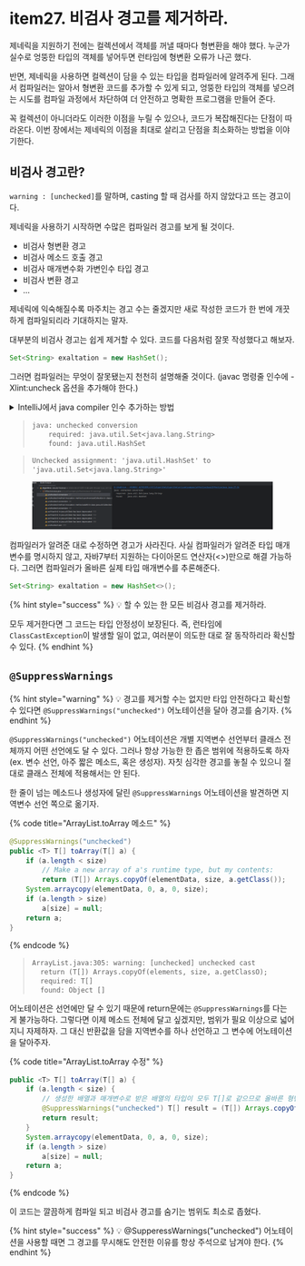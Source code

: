 # item27. 비검사 경고를 제거하라.

제네릭을 지원하기 전에는 컬렉션에서 객체를 꺼낼 때마다 형변환을 해야 했다. 누군가 실수로 엉뚱한 타입의 객체를 넣어두면 런타임에 형변환 오류가 나곤 했다.&#x20;

반면, 제네릭을 사용하면 컬렉션이 담을 수 있는 타입을 컴파일러에 알려주게 된다. 그래서 컴파일러는 알아서 형변환 코드를 추가할 수 있게 되고, 엉뚱한 타입의 객체를 넣으려는 시도를 컴파일 과정에서 차단하여 더 안전하고 명확한 프로그램을 만들어 준다.&#x20;

꼭 컬렉션이 아니더라도 이러한 이점을 누릴 수 있으나, 코드가 복잡해진다는 단점이 따라온다. 이번 장에서는 제네릭의 이점을 최대로 살리고 단점을 최소화하는 방법을 이야기한다.&#x20;



## 비검사 경고란?

`warning : [unchecked]`를 말하며, casting 할 때 검사를 하지 않았다고 뜨는 경고이다.

제네릭을 사용하기 시작하면 수많은 컴파일러 경고를 보게 될 것이다.&#x20;

* 비검사 형변환 경고
* 비검사 메소드 호출 경고&#x20;
* 비검사 매개변수화 가변인수 타입 경고
* 비검사 변환 경고
* ...

제네릭에 익숙해질수록 마주치는 경고 수는 줄겠지만 새로 작성한 코드가 한 번에 개끗하게 컴파일되리라 기대하지는 말자.&#x20;

대부분의 비검사 경고는 쉽게 제거할 수 있다. 코드를 다음처럼 잘못 작성했다고 해보자.&#x20;

```java
Set<String> exaltation = new HashSet();
```

그러면 컴파일러는 무엇이 잘못됐는지 천천히 설명해줄 것이다. (javac 명령줄 인수에 -Xlint:uncheck 옵션을 추가해야 한다.)

<details>

<summary>IntelliJ에서 java compiler 인수 추가하는 방법</summary>

*

    <figure><img src="../.gitbook/assets/image (2).png" alt=""><figcaption></figcaption></figure>

</details>

> ```
> java: unchecked conversion 
>     required: java.util.Set<java.lang.String> 
>     found: java.util.HashSet
> ```

> ```
> Unchecked assignment: 'java.util.HashSet' to 'java.util.Set<java.lang.String>'
> ```

<figure><img src="../.gitbook/assets/image (3).png" alt=""><figcaption></figcaption></figure>

컴파일러가 알려준 대로 수정하면 경고가 사라진다. 사실 컴파일러가 알려준 타입 매개변수를 명시하지 않고, 자바7부터 지원하는 다이아몬드 연산자(<>)만으로 해결 가능하다. 그러면 컴파일러가 올바른 실제 타입 매개변수를 추론해준다.

```java
Set<String> exaltation = new HashSet<>();
```

{% hint style="success" %}
💡 할 수 있는 한 모든 비검사 경고를 제거하라.&#x20;

모두 제거한다면 그 코드는 타입 안정성이 보장된다. 즉, 런타임에 `ClassCastException`이 발생할 일이 없고, 여러분이 의도한 대로 잘 동작하리라 확신할 수 있다.
{% endhint %}



## `@SuppressWarnings`

{% hint style="warning" %}
💡 경고를 제거할 수는 없지만 타입 안전하다고 확신할 수 있다면 `@SuppressWarnings("unchecked")` 어노테이션을 달아 경고를 숨기자.
{% endhint %}

`@SuppressWarnings("unchecked")` 어노테이션은 개별 지역변수 선언부터 클래스 전체까지 어떤 선언에도 달 수 있다. 그러나 항상 가능한 한 좁은 범위에 적용하도록 하자(ex. 변수 선언, 아주 짧은 메소드, 혹은 생성자). 자칫 심각한 경고를 놓칠 수 있으니 절대로 클래스 전체에 적용해서는 안 된다.

한 줄이 넘는 메소드나 생성자에 달린 `@SuppressWarnings` 어노테이션을 발견하면 지역변수 선언 쪽으로 옮기자.

{% code title="ArrayList.toArray 메소드" %}
```java
@SuppressWarnings("unchecked")
public <T> T[] toArray(T[] a) {
    if (a.length < size)
        // Make a new array of a's runtime type, but my contents:
        return (T[]) Arrays.copyOf(elementData, size, a.getClass());
    System.arraycopy(elementData, 0, a, 0, size);
    if (a.length > size)
        a[size] = null;
    return a;
}
```
{% endcode %}

> ```null
> ArrayList.java:305: warning: [unchecked] unchecked cast
> 	return (T[]) Arrays.copyOf(elements, size, a.getClassO);
>   required: T[]
>   found: Object []
> ```

어노테이션은 선언에만 달 수 있기 때문에 return문에는 `@SuppressWarnings`를 다는 게 불가능하다. 그렇다면 이제 메소드 전체에 달고 싶겠지만, 범위가 필요 이상으로 넓어지니 자제하자. 그 대신 반환값을 담을 지역변수를 하나 선언하고 그 변수에 어노테이션을 달아주자.

{% code title="ArrayList.toArray 수정" %}
```java
public <T> T[] toArray(T[] a) {
    if (a.length < size) {
        // 생성한 배열과 매개변수로 받은 배열의 타입이 모두 T[]로 같으므로 올바른 형변환이다.
        @SuppressWarnings("unchecked") T[] result = (T[]) Arrays.copyOf(elements, size, a.getClass());
        return result;
    }
    System.arraycopy(elementData, 0, a, 0, size);
    if (a.length > size)
        a[size] = null;
    return a;
}
```
{% endcode %}

이 코드는 깔끔하게 컴파일 되고 비검사 경고를 숨기는 범위도 최소로 좁혔다.&#x20;

{% hint style="success" %}
💡 @SupperessWarnings("unchecked") 어노테이션을 사용할 때면 그 경고를 무시해도 안전한 이유를 항상 주석으로 남겨야 한다.
{% endhint %}

